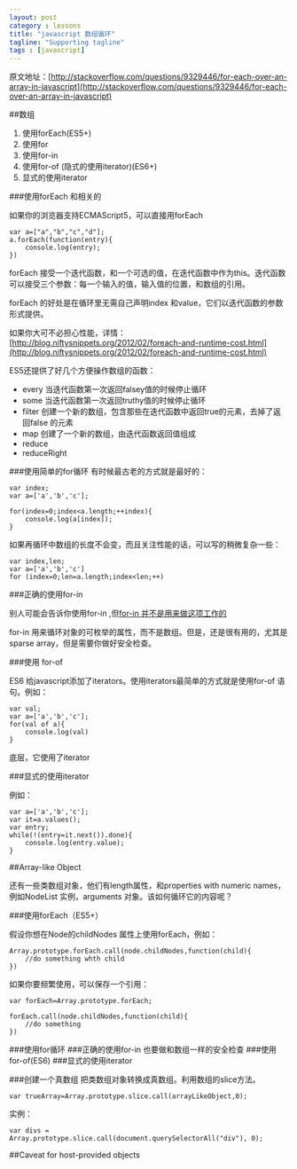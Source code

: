 ```yaml
---
layout: post
category : lessons
title: "javascript 数组循环"
tagline: "Supporting tagline"
tags : [javascript]
---
```


原文地址：[http://stackoverflow.com/questions/9329446/for-each-over-an-array-in-javascript](http://stackoverflow.com/questions/9329446/for-each-over-an-array-in-javascript)

##数组

1. 使用forEach(ES5+)
2. 使用for
3. 使用for-in
4. 使用for-of (隐式的使用iterator)(ES6+)
5. 显式的使用iterator

###使用forEach 和相关的

如果你的浏览器支持ECMAScript5，可以直接用forEach
```
var a=["a","b","c","d"];
a.forEach(function(entry){
    console.log(entry);
})
```
forEach 接受一个迭代函数，和一个可选的值，在迭代函数中作为this。迭代函数可以接受三个参数：每一个输入的值，输入值的位置，和数组的引用。

forEach 的好处是在循环里无需自己声明index 和value，它们以迭代函数的参数形式提供。

如果你大可不必担心性能，详情：[http://blog.niftysnippets.org/2012/02/foreach-and-runtime-cost.html](http://blog.niftysnippets.org/2012/02/foreach-and-runtime-cost.html)

ES5还提供了好几个方便操作数组的函数：

- every 当迭代函数第一次返回falsey值的时候停止循环
- some  当迭代函数第一次返回truthy值的时候停止循环
- filter    创建一个新的数组，包含那些在迭代函数中返回true的元素，去掉了返回false 的元素
- map   创建了一个新的数组，由迭代函数返回值组成
- reduce    
- reduceRight

###使用简单的for循环
有时候最古老的方式就是最好的：

```
var index;
var a=['a','b','c'];

for(index=0;index<a.length;++index){
    console.log(a[index]);
}

```

如果再循环中数组的长度不会变，而且关注性能的话，可以写的稍微复杂一些：

```
var index,len;
var a=['a','b','c']
for (index=0;len=a.length;index<len;++)
```

###正确的使用for-in

别人可能会告诉你使用for-in ,但[for-in 并不是用来做这项工作的](http://blog.niftysnippets.org/2010/11/myths-and-realities-of-forin.html)

for-in 用来循环对象的可枚举的属性，而不是数组。但是，还是很有用的，尤其是sparse array，但是需要你做好安全检查。

###使用 for-of

ES6 给javascript添加了iterators。使用iterators最简单的方式就是使用for-of 语句。例如：

```
var val;
var a=['a','b','c'];
for(val of a){
	console.log(val)
}
```

底层，它使用了iterator

###显式的使用iterator

例如：

```
var a=['a','b','c'];
var it=a.values();
var entry;
while(!(entry=it.next()).done){
	console.log(entry.value);
}
```



##Array-like Object

还有一些类数组对象，他们有length属性，和properties with numeric names，例如NodeList 实例，arguments 对象。该如何循环它的内容呢？


###使用forEach（ES5+）

假设你想在Node的childNodes 属性上使用forEach，例如：

```
Array.prototype.forEach.call(node.childNodes,function(child){
	//do something whth child
})
```

如果你要频繁使用，可以保存一个引用：

```
var forEach=Array.prototype.forEach;

forEach.call(node.childNodes,function(child){
	//do something
})
```

###使用for循环
###正确的使用for-in 
也要做和数组一样的安全检查
###使用for-of(ES6)
###显式的使用iterator

###创建一个真数组
把类数组对象转换成真数组。利用数组的slice方法。

```
var trueArray=Array.prototype.slice.call(arrayLikeObject,0);
```

实例：

```
var divs = Array.prototype.slice.call(document.querySelectorAll("div"), 0);
```

##Caveat for host-provided objects



























